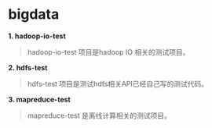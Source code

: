 # bigdata
**1. hadoop-io-test**
> hadoop-io-test 项目是hadoop IO 相关的测试项目。

**2. hdfs-test**
> hdfs-test 项目是测试hdfs相关API已经自己写的测试代码。

**3. mapreduce-test**
> mapreduce-test 是离线计算相关的测试项目。